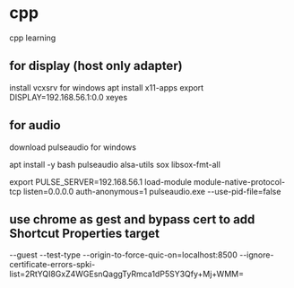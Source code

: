 # cpp
cpp learning 

## for display (host only adapter)
install vcxsrv for windows
apt install x11-apps
export DISPLAY=192.168.56.1:0.0
xeyes

## for audio
download pulseaudio for windows

apt install -y bash pulseaudio alsa-utils sox libsox-fmt-all

export PULSE_SERVER=192.168.56.1
load-module module-native-protocol-tcp listen=0.0.0.0 auth-anonymous=1
pulseaudio.exe --use-pid-file=false

## use chrome as gest and bypass cert to add Shortcut Properties target
--guest  --test-type --origin-to-force-quic-on=localhost:8500 --ignore-certificate-errors-spki-list=2RtYQI8GxZ4WGEsnQaggTyRmca1dP5SY3Qfy+Mj+WMM=
